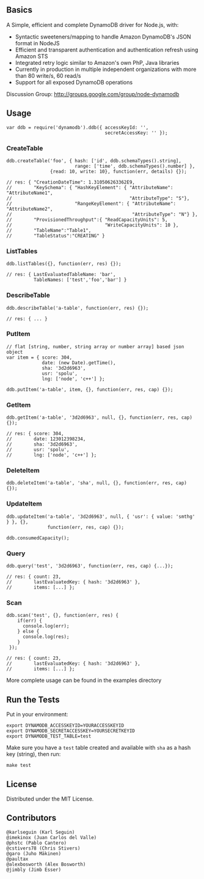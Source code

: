 ## Basics

A Simple, efficient and complete DynamoDB driver for Node.js, with:

- Syntactic sweeteners/mapping to handle Amazon DynamoDB's JSON format in NodeJS
- Efficient and transparent authentication and authentication refresh using Amazon STS
- Integrated retry logic similar to Amazon's own PhP, Java libraries
- Currently in production in multiple independent organizations with more than 80 write/s, 60 read/s
- Support for all exposed DynamoDB operations

Discussion Group: http://groups.google.com/group/node-dynamodb

## Usage

    var ddb = require('dynamodb').ddb({ accessKeyId: '',
                                        secretAccessKey: '' });

### CreateTable

    ddb.createTable('foo', { hash: ['id', ddb.schemaTypes().string],
                             range: ['time', ddb.schemaTypes().number] },
                    {read: 10, write: 10}, function(err, details) {});
                    
    // res: { "CreationDateTime": 1.310506263362E9,
    //        "KeySchema": { "HashKeyElement": { "AttributeName": "AttributeName1",
    //                                           "AttributeType": "S"},
    //                       "RangeKeyElement": { "AttributeName": "AttributeName2",
    //                                            "AttributeType": "N"} },
    //        "ProvisionedThroughput":{ "ReadCapacityUnits": 5,
    //                                  "WriteCapacityUnits": 10 },
    //        "TableName":"Table1",
    //        "TableStatus":"CREATING" }

### ListTables 

    ddb.listTables({}, function(err, res) {});
    
    // res: { LastEvaluatedTableName: 'bar',
              TableNames: ['test','foo','bar'] }

### DescribeTable

    ddb.describeTable('a-table', function(err, res) {});

    // res: { ... }

### PutItem

    // flat [string, number, string array or number array] based json object
    var item = { score: 304,
                 date: (new Date).getTime(),
                 sha: '3d2d6963',
                 usr: 'spolu',
                 lng: ['node', 'c++'] };

    ddb.putItem('a-table', item, {}, function(err, res, cap) {});

### GetItem

    ddb.getItem('a-table', '3d2d6963', null, {}, function(err, res, cap) {});
 
    // res: { score: 304,
    //        date: 123012398234,
    //        sha: '3d2d6963',
    //        usr: 'spolu',
    //        lng: ['node', 'c++'] };
    
### DeleteItem 

    ddb.deleteItem('a-table', 'sha', null, {}, function(err, res, cap) {});
    
### UpdateItem 

    ddb.updateItem('a-table', '3d2d6963', null, { 'usr': { value: 'smthg' } }, {},
                   function(err, res, cap) {});

    ddb.consumedCapacity();

### Query          

    ddb.query('test', '3d2d6963', function(err, res, cap) {...});
    
    // res: { count: 23,
    //        lastEvaluatedKey: { hash: '3d2d6963' },
    //        items: [...] };

### Scan

    ddb.scan('test', {}, function(err, res) {
        if(err) {
          console.log(err);
        } else {
          console.log(res);
        }
     });
    
    // res: { count: 23,
    //        lastEvaluatedKey: { hash: '3d2d6963' },
    //        items: [...] };



More complete usage can be found in the examples directory

## Run the Tests

Put in your environment:

    export DYNAMODB_ACCESSKEYID=YOURACCESSKEYID
    export DYNAMODB_SECRETACCESSKEY=YOURSECRETKEYID
    export DYNAMODB_TEST_TABLE=test

Make sure you have a `test` table created and available with `sha` as a hash key (string), then run:

    make test

## License

Distributed under the MIT License.

## Contributors

    @karlseguin (Karl Seguin)
    @imekinox (Juan Carlos del Valle)
    @phstc (Pablo Cantero)
    @cstivers78 (Chris Stivers)
    @garo (Juho Mäkinen)
    @paultax
    @alexbosworth (Alex Bosworth)
    @jimbly (Jimb Esser)
